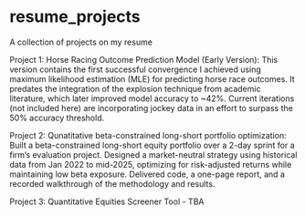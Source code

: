 # resume_projects
A collection of projects on my resume

Project 1: Horse Racing Outcome Prediction Model (Early Version):
This version contains the first successful convergence I achieved using maximum likelihood estimation (MLE) for predicting horse race outcomes. It predates the integration of the explosion technique from academic literature, which later improved model accuracy to ~42%. Current iterations (not included here) are incorporating jockey data in an effort to surpass the 50% accuracy threshold.

Project 2: Qunatitative beta-constrained long-short portfolio optimization:
Built a beta-constrained long-short equity portfolio over a 2-day sprint for a firm’s evaluation project. Designed a market-neutral strategy using historical data from Jan 2022 to mid-2025, optimizing for risk-adjusted returns while maintaining low beta exposure. Delivered code, a one-page report, and a recorded walkthrough of the methodology and results.

Project 3: Quantitative Equities Screener Tool - TBA 

